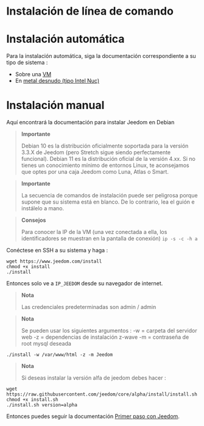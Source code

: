 # Instalación de línea de comando

# Instalación automática

Para la instalación automática, siga la documentación correspondiente a su tipo de sistema : 

- Sobre una [VM](https://doc.jeedom.com/es_ES/installation/vm)
- En [metal desnudo (tipo Intel Nuc)](https://doc.jeedom.com/es_ES/installation/baremetal)

# Instalación manual

Aquí encontrará la documentación para instalar Jeedom en Debian

> **Importante**
>
> Debian 10 es la distribución oficialmente soportada para la versión 3.3.X de Jeedom (pero Stretch sigue siendo perfectamente funcional).  Debian 11 es la distribución oficial de la versión 4.xx. Si no tienes un conocimiento mínimo de entornos Linux, te aconsejamos que optes por una caja Jeedom como Luna, Atlas o Smart.

> **Importante**
>
> La secuencia de comandos de instalación puede ser peligrosa porque supone que su sistema está en blanco. De lo contrario, lea el guión e instálelo a mano.

>**Consejos**
>
>Para conocer la IP de la VM (una vez conectada a ella, los identificadores se muestran en la pantalla de conexión) ``ip -s -c -h a``

Conéctese en SSH a su sistema y haga :

````
wget https://www.jeedom.com/install
chmod +x install
./install
````

Entonces solo ve a ``IP_JEEDOM`` desde su navegador de internet.

> **Nota**
>
> Las credenciales predeterminadas son admin / admin

> **Nota**
>
> Se pueden usar los siguientes argumentos : -w = carpeta del servidor web -z = dependencias de instalación z-wave -m = contraseña de root mysql deseada

````
./install -w /var/www/html -z -m Jeedom
````

>**Nota**
>
>Si deseas instalar la versión alfa de jeedom debes hacer :
````
wget https://raw.githubusercontent.com/jeedom/core/alpha/install/install.sh
chmod +x install.sh
./install.sh version=alpha
````

Entonces puedes seguir la documentación [Primer paso con Jeedom](https://doc.jeedom.com/es_ES/premiers-pas/index).
